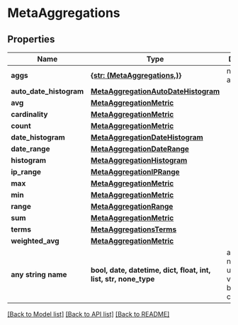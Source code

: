 # MetaAggregations


## Properties
Name | Type | Description | Notes
------------ | ------------- | ------------- | -------------
**aggs** | [**{str: (MetaAggregations,)}**](MetaAggregations.md) | nested aggregations | [optional] 
**auto_date_histogram** | [**MetaAggregationAutoDateHistogram**](MetaAggregationAutoDateHistogram.md) |  | [optional] 
**avg** | [**MetaAggregationMetric**](MetaAggregationMetric.md) |  | [optional] 
**cardinality** | [**MetaAggregationMetric**](MetaAggregationMetric.md) |  | [optional] 
**count** | [**MetaAggregationMetric**](MetaAggregationMetric.md) |  | [optional] 
**date_histogram** | [**MetaAggregationDateHistogram**](MetaAggregationDateHistogram.md) |  | [optional] 
**date_range** | [**MetaAggregationDateRange**](MetaAggregationDateRange.md) |  | [optional] 
**histogram** | [**MetaAggregationHistogram**](MetaAggregationHistogram.md) |  | [optional] 
**ip_range** | [**MetaAggregationIPRange**](MetaAggregationIPRange.md) |  | [optional] 
**max** | [**MetaAggregationMetric**](MetaAggregationMetric.md) |  | [optional] 
**min** | [**MetaAggregationMetric**](MetaAggregationMetric.md) |  | [optional] 
**range** | [**MetaAggregationRange**](MetaAggregationRange.md) |  | [optional] 
**sum** | [**MetaAggregationMetric**](MetaAggregationMetric.md) |  | [optional] 
**terms** | [**MetaAggregationsTerms**](MetaAggregationsTerms.md) |  | [optional] 
**weighted_avg** | [**MetaAggregationMetric**](MetaAggregationMetric.md) |  | [optional] 
**any string name** | **bool, date, datetime, dict, float, int, list, str, none_type** | any string name can be used but the value must be the correct type | [optional]

[[Back to Model list]](../README.md#documentation-for-models) [[Back to API list]](../README.md#documentation-for-api-endpoints) [[Back to README]](../README.md)


